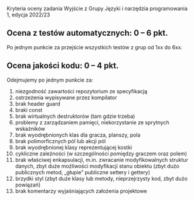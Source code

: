 Kryteria oceny zadania Wyjście z Grupy
Języki i narzędzia programowania 1, edycja 2022/23

## Ocena z testów automatycznych: 0 – 6 pkt.

Po jednym punkcie za przejście wszystkich testów z grup od 1xx do 6xx.

## Ocena jakości kodu: 0 – 4 pkt.

Odejmujemy po jednym punkcie za:
1)  niezgodność zawartości repozytorium ze specyfikacją
2)  ostrzeżenia wypisywane przez kompilator
3)  brak header guard
4)  braki const
5)  brak wirtualnych destruktorów (tam gdzie trzeba)
6)  problemy z zarządzaniem pamięci, niekorzystanie ze sprytnych wskaźników
7)  brak wyodrębnionych klas dla gracza, planszy, pola
8)  brak polimorficznych pól lub akcji pól
9)  brak wyodrębnionej klasy reprezentującej kostki
10) cykliczne zależności (w szczególności pomiędzy graczem oraz polem)
11) brak właściwej enkapsulacji, m.in. zwracanie modyfikowalnych struktur danych,
    zbyt duże możliwości modyfikacji stanu obiektu (zbyt dużo publicznych metod,
    „głupie” publiczne settery i gettery)
12) brzydki styl (zbyt duże klasy lub metody, nieprzejrzysty kod, zbyt dużo powiązań)
13) brak komentarzy wyjaśniających założenia projektowe
